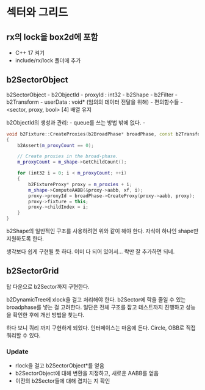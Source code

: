 # 섹터와 그리드 


## rx의 lock을 box2d에 포함 

- C++ 17 켜기 
- include/rx/lock 폴더에 추가 

## b2SectorObject 

b2SectorObject
    - b2ObjectId 
    - proxyId : int32
    - b2Shape 
    - b2Filter 
    - b2Transform
    - userData : void* (임의의 데이터 전달을 위해)
    - 편의함수들
    - <sector, proxy, bool> [4] 배열 유지

b2ObjectId의 생성과 관리: 
    - queue를 쓰는 방법 밖에 없다. 
    - 

```c++
void b2Fixture::CreateProxies(b2BroadPhase* broadPhase, const b2Transform& xf)
{
	b2Assert(m_proxyCount == 0);

	// Create proxies in the broad-phase.
	m_proxyCount = m_shape->GetChildCount();

	for (int32 i = 0; i < m_proxyCount; ++i)
	{
		b2FixtureProxy* proxy = m_proxies + i;
		m_shape->ComputeAABB(&proxy->aabb, xf, i);
		proxy->proxyId = broadPhase->CreateProxy(proxy->aabb, proxy);
		proxy->fixture = this;
		proxy->childIndex = i;
	}
}
````

b2Shape의 일반적인 구조를 사용하려면 위와 같이 해야 한다. 자식이 하나인 
shape만 지원하도록 한다. 

생각보다 쉽게 구현될 듯 하다. 이미 다 되어 있어서... 락만 잘 추가하면 되네. 



## b2SectorGrid 

탑 다운으로 b2Sector까지 구현한다. 

b2DynamicTree에 xlock을 걸고 처리해야 한다. b2Sector에 락을 줄일 수 있는 
broadphase를 넣는 걸 고려한다. 일단은 전체 구조를 잡고 테스트까지 진행하고 
성능을 확인한 후에 개선 방법을 찾는다. 

하다 보니 쿼리 까지 구현하게 되었다. 인터페이스는 마음에 든다. 
Circle, OBB로 직접 쿼리할 수 있다. 


### Update

- rlock을 걸고 b2SectorObject*를 얻음 
- b2SectorObject에 대해 변환을 지정하고, 새로운 AABB를 얻음 
- 이전의 b2Sector들에 대해 겹치는 지 확인 


